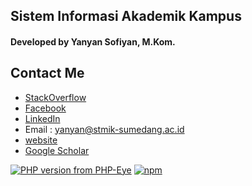 ## Sistem Informasi Akademik Kampus

#### Developed by Yanyan Sofiyan, M.Kom.

## Contact Me

- [StackOverflow](#)
- [Facebook](#)
- [LinkedIn](https://www.linkedin.com/in/yanyan-sofiyan-58a783167/)
- Email : yanyan@stmik-sumedang.ac.id
- [website](https://yanyan-sofiyan.com)
- [Google Scholar](https://scholar.google.com/citations?user=1Th3oxkAAAAJ&hl=en&oi=ao)


[![PHP version from PHP-Eye](https://img.shields.io/php-eye/symfony/symfony.svg?style=for-the-badge)](https://github.com/yysofiyan/SIAKAD-KAMPUS) [![npm](https://img.shields.io/npm/l/express.svg?style=for-the-badge)](https://github.com/yysofiyan/SIAKAD-KAMPUS)




